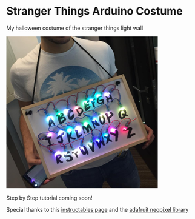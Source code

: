 # Stranger Things Arduino Costume
My halloween costume of the stranger things light wall

<img src="/images/demo.jpg" width="400" height="400">

Step by Step tutorial coming soon!

Special thanks to this [instructables page](http://www.instructables.com/id/Stranger-Things-Interactive-Wall-Art/)
and the [adafruit neopixel library](https://github.com/adafruit/Adafruit_NeoPixel)